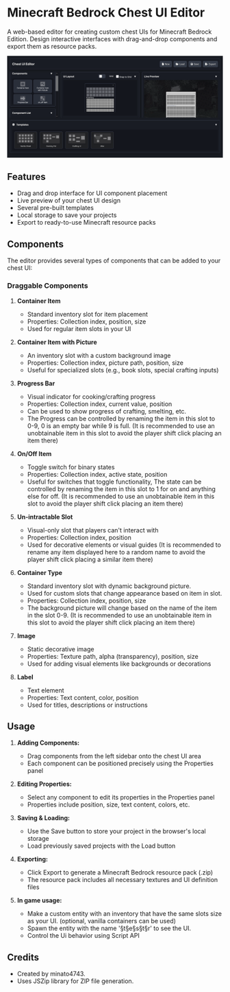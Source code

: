 # Minecraft Bedrock Chest UI Editor

A web-based editor for creating custom chest UIs for Minecraft Bedrock Edition. Design interactive interfaces with drag-and-drop components and export them as resource packs.

![Preview Image](assets/images/preview.png)

## Features

- Drag and drop interface for UI component placement
- Live preview of your chest UI design
- Several pre-built templates
- Local storage to save your projects
- Export to ready-to-use Minecraft resource packs

## Components

The editor provides several types of components that can be added to your chest UI:

### Draggable Components

1. **Container Item**
   - Standard inventory slot for item placement
   - Properties: Collection index, position, size
   - Used for regular item slots in your UI

2. **Container Item with Picture**
   - An inventory slot with a custom background image
   - Properties: Collection index, picture path, position, size
   - Useful for specialized slots (e.g., book slots, special crafting inputs)

3. **Progress Bar**
   - Visual indicator for cooking/crafting progress
   - Properties: Collection index, current value, position
   - Can be used to show progress of crafting, smelting, etc.
   - The Progress can be controlled by renaming the item in this slot to 0-9, 0 is an empty bar while 9 is full.
   (It is recommended to use an unobtainable item in this slot to avoid the player shift click placing an item there)

4. **On/Off Item**
   - Toggle switch for binary states
   - Properties: Collection index, active state, position
   - Useful for switches that toggle functionality, The state can be controlled by renaming the item in this slot to 1 for on and anything else for off.
   (It is recommended to use an unobtainable item in this slot to avoid the player shift click placing an item there)

5. **Un-intractable Slot**
   - Visual-only slot that players can't interact with
   - Properties: Collection index, position
   - Used for decorative elements or visual guides
   (It is recommended to rename any item displayed here to a random name to avoid the player shift click placing a similar item there)

6. **Container Type**
   - Standard inventory slot with dynamic background picture.
   - Used for custom slots that change appearance based on item in slot.
   - Properties: Collection index, position, size
   - The background picture will change based on the name of the item in the slot 0-9.
   (It is recommended to use an unobtainable item in this slot to avoid the player shift click placing an item there)

7. **Image**
   - Static decorative image
   - Properties: Texture path, alpha (transparency), position, size
   - Used for adding visual elements like backgrounds or decorations

8. **Label**
   - Text element
   - Properties: Text content, color, position
   - Used for titles, descriptions or instructions

## Usage

1. **Adding Components:**
   - Drag components from the left sidebar onto the chest UI area
   - Each component can be positioned precisely using the Properties panel

2. **Editing Properties:**
   - Select any component to edit its properties in the Properties panel
   - Properties include position, size, text content, colors, etc.

3. **Saving & Loading:**
   - Use the Save button to store your project in the browser's local storage
   - Load previously saved projects with the Load button

4. **Exporting:**
   - Click Export to generate a Minecraft Bedrock resource pack (.zip)
   - The resource pack includes all necessary textures and UI definition files

5. **In game usage:**
   - Make a custom entity with an inventory that have the same slots size as your UI. (optional, vanilla containers can be used)
   - Spawn the entity with the name '§t§e§s§t§r' to see the UI. 
   - Control the Ui behavior using Script API

## Credits

- Created by minato4743.
- Uses JSZip library for ZIP file generation.
